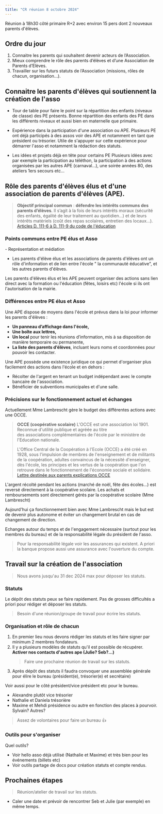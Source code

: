 ```yaml
---
title: "CR réunion 8 octobre 2024"
---
```

​Réunion à 18h30 côté primaire R+2 avec environ 15 pers dont 2 nouveaux parents d'élèves.

## Ordre du jour
1. Connaitre les parents qui souhaitent devenir acteurs de l’Association.
2. Mieux comprendre le rôle des parents d’élèves et d’une Association de Parents d’Elèves.
3. Travailler sur les futurs statuts de l’Association (missions, rôles de chacun, organisation...).

## Connaitre les parents d'élèves qui soutiennent la création de l'asso

- Tour de table pour faire le point sur la répartition des enfants (niveaux de classe) des PE présents.
	Bonne répartition des enfants des PE dans les différents niveaux et aussi bien en maternelle que primaire.

- Expérience dans la participation d'une association ou APE.
	Plusieurs PE ont déjà participés à des assos voir des APE et notamment en tant que président ou trésorier. 
	Utile de s'appuyer sur cette expérience pour démarrer l'asso et notamment la rédaction des statuts.

- Les idées et projets déjà en tête pour certains PE
	Plusieurs idées avec par exemple la participation au téléthon, la participation à des actions organisées par les autres APE (carnaval...), une soirée années 80, des ateliers 1ers secours etc...

## Rôle des parents d'élèves élus et d'une association de parents d'élèves (APE).
>**Objectif principal commun** : **défendre les intérêts communs des parents d’élèves**. Il s’agit à la fois de leurs intérêts moraux (sécurité des enfants, égalité de leur traitement au quotidien…) et de leurs intérêts matériels (coût des repas scolaires, entretien des locaux…).
[Articles D. 111-6 à D. 111-9 du code de l'éducation](https://www.legifrance.gouv.fr/codes/id/LEGISCTA000006182458/)

### Points communs entre PE élus et Asso
​- Représentation et médiation
- Les parents d'élève élus et les associations de parents d'élèves ont un rôle d'information et de lien entre l'école " la communauté éducative", et les autres parents d'élèves.
 
Les parents d'élèves élus et les APE peuvent organiser des actions sans lien direct avec la formation ou l'éducation (fêtes, loisirs etc) l'école si ils ont l'autorisation de la mairie.

### Différences entre PE élus et Asso
Une APE dispose de moyens dans l'école et prévus dans la loi pour informer les parents d'élèves :
- **Un panneau d’affichage dans l'école,**
- **Une boîte aux lettres,**
- **Un local** pour tenir les réunions d’information, mis à sa disposition de manière temporaire ou permanente,
- **La liste des parents d’élèves**, incluant leurs noms et coordonnées pour pouvoir les contacter.

Une APE possède une existence juridique ce qui permet d'organiser plus facilement des actions dans l'école et en dehors :
- Récolter de l'argent en tenant un budget indépendant avec le compte bancaire de l'association.
- Bénéficier de subventions municipales et d'une salle.

### Précisions sur le fonctionnement actuel et échanges

Actuellement Mme Lambrescht gère le budget des différentes actions avec une OCCE.

> **OCCE (coopérative scolaire)**
> L'OCCE est une association loi 1901.  
> Reconnue d'utilité publique et agréée au titre des associations complémentaires de l'école par le ministère de l'Education nationale.
> 
> L'Office Central de la Coopération à l'Ecole (OCCE) a été créé en 1928, sous l'impulsion de membres de l'enseignement et de militants de la coopération, adultes convaincus de la nécessité d'enseigner, dès l'école, les principes et les vertus de la coopération que l'on retrouve dans le fonctionnement de l'économie sociale et solidaire.
> [Lettre destinée aux parents explications OCCE](https://www.calameo.com/occe/read/00150983705f3f9cb1554?page=1)

L'argent récolté pendant les actions (marché de noël, fête des écoles...) est reversé directement à la coopérative scolaire.
Les achats et remboursements sont directement gérés par la coopérative scolaire (Mme Lambrescht)

Aujourd'hui ça fonctionnement bien avec Mme Lambrescht mais le but est de devenir plus autonome et éviter un changement brutal en cas de changement de direction.

Echanges autour du temps et de l'engagement nécessaire (surtout pour les membres du bureau) et de la responsabilité légale du président de l'asso. 
> Pour la responsabilité légale voir les assurances qui existent. A priori la banque propose aussi une assurance avec l'ouverture du compte.

## Travail sur la création de l'association

> Nous avons jusqu'au 31 dec 2024 max pour déposer les statuts.

### Statuts
Le dépôt des statuts peux se faire rapidement. Pas de grosses difficultés a priori pour rédiger et déposer les statuts.
>Besoin d'une réunion/groupe de travail pour écrire les statuts.

### Organisation et rôle de chacun
1. En premier lieu nous devons rédiger les statuts et les faire signer par minimum 2 membres fondateurs. 
2. Il y a plusieurs modèles de statuts qu'il est possible de récupérer. 
    **Activer nos contacts d'autres ape (Julie? Seb?...)**
   >Faire une prochaine réunion de travail sur les statuts. 
3. Après dépôt des statuts il faudra convoquer une assemblée générale pour élire le bureau (président(e), trésorier(e) et secrétaire)

Voir aussi pour le côté président/vice président etc pour le bureau.
- Alexandre plutôt vice trésorier
- Nathalie et Daniela trésorière
- Maxime et Mehdi présidence ou autre en fonction des places à pourvoir.
Sylvain?
Autres?

> Assez de volontaires pour faire un bureau 👍

### Outils pour s'organiser

Quel outils? 
- Voir hello asso déjà utilisé (Nathalie et Maxime) et très bien pour les événements (billets etc)
- Voir outils partage de docs pour création statuts et compte rendus.

## Prochaines étapes 
>Réunion/atelier de travail sur les statuts.
  - Caler une date et prévoir de rencontrer Seb et Julie (par exemple) en même temps.
